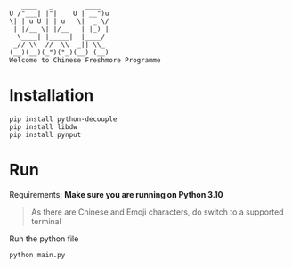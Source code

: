 ```console
   ____   _        ____
U /"___| |"|    U | __")u
\| | u U | | u   \|  _ \/
 | |/__ \| |/__   | |_) |
  \____| |_____|  |____/
 _// \\  //  \\  _|| \\_
(__)(__)(_")("_)(__) (__)
Welcome to Chinese Freshmore Programme
```

# Installation

```console
pip install python-decouple
pip install libdw
pip install pynput
```

# Run

Requirements: **Make sure you are running on Python 3.10**

> As there are Chinese and Emoji characters, do switch to a supported terminal

Run the python file

```console
python main.py
```

